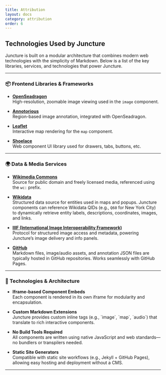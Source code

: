 ```yaml
---
title: Attribution
layout: docs
category: attribution
order: 6
---
```


## Technologies Used by Juncture

Juncture is built on a modular architecture that combines modern web technologies with the simplicity of Markdown. Below is a list of the key libraries, services, and technologies that power Juncture.

---

### 📦 Frontend Libraries & Frameworks

- **[OpenSeadragon](https://openseadragon.github.io/)**  
  High-resolution, zoomable image viewing used in the `image` component.

- **[Annotorious](https://recogito.github.io/annotorious/)**  
  Region-based image annotation, integrated with OpenSeadragon.

- **[Leaflet](https://leafletjs.com/)**  
  Interactive map rendering for the `map` component.

- **[Shoelace](https://shoelace.style/)**  
  Web component UI library used for drawers, tabs, buttons, etc.

---

### 🌍 Data & Media Services

- **[Wikimedia Commons](https://commons.wikimedia.org/)**  
  Source for public domain and freely licensed media, referenced using the `wc:` prefix.

- **[Wikidata](https://www.wikidata.org/)**  
  Structured data source for entities used in maps and popups. Juncture components can reference Wikidata QIDs (e.g., `Q60` for New York City) to dynamically retrieve entity labels, descriptions, coordinates, images, and links.

- **[IIIF (International Image Interoperability Framework)](https://iiif.io/)**  
  Protocol for structured image access and metadata, powering Juncture’s image delivery and info panels.

- **[GitHub](https://github.com/)**  
  Markdown files, image/audio assets, and annotation JSON files are typically hosted in GitHub repositories. Works seamlessly with GitHub Pages.

---

### 🧩 Technologies & Architecture

- **Iframe-based Component Embeds**  
  Each component is rendered in its own iframe for modularity and encapsulation.

- **Custom Markdown Extensions**  
  Juncture provides custom inline tags (e.g., \`image\`, \`map\`, \`audio\`) that translate to rich interactive components.

- **No Build Tools Required**  
  All components are written using native JavaScript and web standards—no bundlers or transpilers needed.

- **Static Site Generators**  
  Compatible with static site workflows (e.g., Jekyll + GitHub Pages), allowing easy hosting and deployment without a CMS.

---